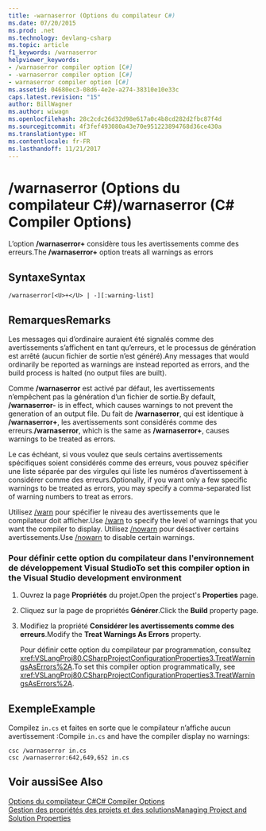 ```yaml
---
title: -warnaserror (Options du compilateur C#)
ms.date: 07/20/2015
ms.prod: .net
ms.technology: devlang-csharp
ms.topic: article
f1_keywords: /warnaserror
helpviewer_keywords:
- /warnaserror compiler option [C#]
- -warnaserror compiler option [C#]
- warnaserror compiler option [C#]
ms.assetid: 04680ec3-08d6-4e2e-a274-38310e10e33c
caps.latest.revision: "15"
author: BillWagner
ms.author: wiwagn
ms.openlocfilehash: 28c2cdc26d32d98e617a0c4b8cd282d2fbc87f4d
ms.sourcegitcommit: 4f3fef493080a43e70e951223894768d36ce430a
ms.translationtype: HT
ms.contentlocale: fr-FR
ms.lasthandoff: 11/21/2017
---
```

# <a name="warnaserror-c-compiler-options"></a><span data-ttu-id="30a30-102">/warnaserror (Options du compilateur C#)</span><span class="sxs-lookup"><span data-stu-id="30a30-102">/warnaserror (C# Compiler Options)</span></span>
<span data-ttu-id="30a30-103">L’option **/warnaserror+** considère tous les avertissements comme des erreurs.</span><span class="sxs-lookup"><span data-stu-id="30a30-103">The **/warnaserror+** option treats all warnings as errors</span></span>  
  
## <a name="syntax"></a><span data-ttu-id="30a30-104">Syntaxe</span><span class="sxs-lookup"><span data-stu-id="30a30-104">Syntax</span></span>  
  
```console  
/warnaserror[<U>+</U> | -][:warning-list]  
```  
  
## <a name="remarks"></a><span data-ttu-id="30a30-105">Remarques</span><span class="sxs-lookup"><span data-stu-id="30a30-105">Remarks</span></span>  
 <span data-ttu-id="30a30-106">Les messages qui d’ordinaire auraient été signalés comme des avertissements s’affichent en tant qu’erreurs, et le processus de génération est arrêté (aucun fichier de sortie n’est généré).</span><span class="sxs-lookup"><span data-stu-id="30a30-106">Any messages that would ordinarily be reported as warnings are instead reported as errors, and the build process is halted (no output files are built).</span></span>  
  
 <span data-ttu-id="30a30-107">Comme **/warnaserror** est activé par défaut, les avertissements n’empêchent pas la génération d’un fichier de sortie.</span><span class="sxs-lookup"><span data-stu-id="30a30-107">By default, **/warnaserror-** is in effect, which causes warnings to not prevent the generation of an output file.</span></span> <span data-ttu-id="30a30-108">Du fait de **/warnaserror**, qui est identique à **/warnaserror+**, les avertissements sont considérés comme des erreurs.</span><span class="sxs-lookup"><span data-stu-id="30a30-108">**/warnaserror**, which is the same as **/warnaserror+**, causes warnings to be treated as errors.</span></span>  
  
 <span data-ttu-id="30a30-109">Le cas échéant, si vous voulez que seuls certains avertissements spécifiques soient considérés comme des erreurs, vous pouvez spécifier une liste séparée par des virgules qui liste les numéros d’avertissement à considérer comme des erreurs.</span><span class="sxs-lookup"><span data-stu-id="30a30-109">Optionally, if you want only a few specific warnings to be treated as errors, you may specify a comma-separated list of warning numbers to treat as errors.</span></span>  
  
 <span data-ttu-id="30a30-110">Utilisez [/warn](../../../csharp/language-reference/compiler-options/warn-compiler-option.md) pour spécifier le niveau des avertissements que le compilateur doit afficher.</span><span class="sxs-lookup"><span data-stu-id="30a30-110">Use [/warn](../../../csharp/language-reference/compiler-options/warn-compiler-option.md) to specify the level of warnings that you want the compiler to display.</span></span> <span data-ttu-id="30a30-111">Utilisez [/nowarn](../../../csharp/language-reference/compiler-options/nowarn-compiler-option.md) pour désactiver certains avertissements.</span><span class="sxs-lookup"><span data-stu-id="30a30-111">Use [/nowarn](../../../csharp/language-reference/compiler-options/nowarn-compiler-option.md) to disable certain warnings.</span></span>  
  
### <a name="to-set-this-compiler-option-in-the-visual-studio-development-environment"></a><span data-ttu-id="30a30-112">Pour définir cette option du compilateur dans l'environnement de développement Visual Studio</span><span class="sxs-lookup"><span data-stu-id="30a30-112">To set this compiler option in the Visual Studio development environment</span></span>  
  
1.  <span data-ttu-id="30a30-113">Ouvrez la page **Propriétés** du projet.</span><span class="sxs-lookup"><span data-stu-id="30a30-113">Open the project's **Properties** page.</span></span>  
  
2.  <span data-ttu-id="30a30-114">Cliquez sur la page de propriétés **Générer**.</span><span class="sxs-lookup"><span data-stu-id="30a30-114">Click the **Build** property page.</span></span>  
  
3.  <span data-ttu-id="30a30-115">Modifiez la propriété **Considérer les avertissements comme des erreurs**.</span><span class="sxs-lookup"><span data-stu-id="30a30-115">Modify the **Treat Warnings As Errors** property.</span></span>  
  
     <span data-ttu-id="30a30-116">Pour définir cette option du compilateur par programmation, consultez <xref:VSLangProj80.CSharpProjectConfigurationProperties3.TreatWarningsAsErrors%2A>.</span><span class="sxs-lookup"><span data-stu-id="30a30-116">To set this compiler option programmatically, see <xref:VSLangProj80.CSharpProjectConfigurationProperties3.TreatWarningsAsErrors%2A>.</span></span>  
  
## <a name="example"></a><span data-ttu-id="30a30-117">Exemple</span><span class="sxs-lookup"><span data-stu-id="30a30-117">Example</span></span>  
 <span data-ttu-id="30a30-118">Compilez `in.cs` et faites en sorte que le compilateur n’affiche aucun avertissement :</span><span class="sxs-lookup"><span data-stu-id="30a30-118">Compile `in.cs` and have the compiler display no warnings:</span></span>  
  
```console  
csc /warnaserror in.cs  
csc /warnaserror:642,649,652 in.cs  
```  
  
## <a name="see-also"></a><span data-ttu-id="30a30-119">Voir aussi</span><span class="sxs-lookup"><span data-stu-id="30a30-119">See Also</span></span>  
 [<span data-ttu-id="30a30-120">Options du compilateur C#</span><span class="sxs-lookup"><span data-stu-id="30a30-120">C# Compiler Options</span></span>](../../../csharp/language-reference/compiler-options/index.md)  
 [<span data-ttu-id="30a30-121">Gestion des propriétés des projets et des solutions</span><span class="sxs-lookup"><span data-stu-id="30a30-121">Managing Project and Solution Properties</span></span>](/visualstudio/ide/managing-project-and-solution-properties)

